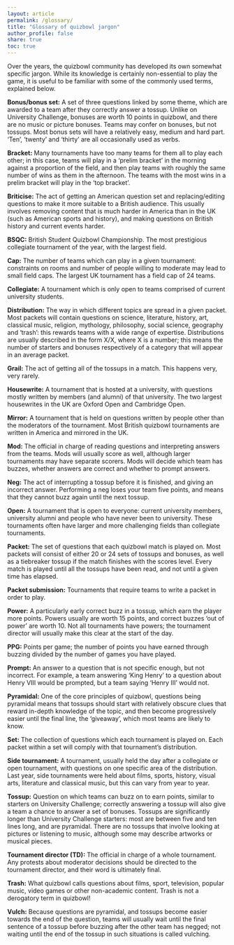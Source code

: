 ```yaml
---
layout: article
permalink: /glossary/
title: "Glossary of quizbowl jargon"
author_profile: false
share: true
toc: true
---
```


Over the years, the quizbowl community has developed its own somewhat specific jargon. While its knowledge is certainly non-essential to play the game, it is useful to be familiar with some of the commonly used terms, explained below.

**Bonus/bonus set:** A set of three questions linked by some theme, which are awarded to a team after they correctly answer a tossup. Unlike on University Challenge, bonuses are worth 10 points in quizbowl, and there are no music or picture bonuses. Teams may confer on bonuses, but not tossups. Most bonus sets will have a relatively easy, medium and hard part. ‘Ten’, ‘twenty’ and ‘thirty’ are all occasionally used as verbs.

**Bracket:** Many tournaments have too many teams for them all to play each other; in this case, teams will play in a ‘prelim bracket’ in the morning against a proportion of the field, and then play teams with roughly the same number of wins as them in the afternoon. The teams with the most wins in a prelim bracket will play in the ‘top bracket’.

**Briticise:** The act of getting an American question set and replacing/editing questions to make it more suitable to a British audience. This usually involves removing content that is much harder in America than in the UK (such as American sports and history), and making questions on British history and current events harder.

**BSQC:** British Student Quizbowl Championship. The most prestigious collegiate tournament of the year, with the largest field.

**Cap:** The number of teams which can play in a given tournament: constraints on rooms and number of people willing to moderate may lead to small field caps. The largest UK tournament has a field cap of 24 teams.

**Collegiate:** A tournament which is only open to teams comprised of current university students.

**Distribution:** The way in which different topics are spread in a given packet. Most packets will contain questions on science, literature, history, art, classical music, religion, mythology, philosophy, social science, geography and ‘trash’: this rewards teams with a wide range of expertise. Distributions are usually described in the form X/X, where X is a number; this means the number of starters and bonuses respectively of a category that will appear in an average packet.

**Grail:** The act of getting all of the tossups in a match. This happens very, very rarely.

**Housewrite:** A tournament that is hosted at a university, with questions mostly written by members (and alumni) of that university. The two largest housewrites in the UK are Oxford Open and Cambridge Open.

**Mirror:** A tournament that is held on questions written by people other than the moderators of the tournament. Most British quizbowl tournaments are written in America and mirrored in the UK.

**Mod:** The official in charge of reading questions and interpreting answers from the teams. Mods will usually score as well, although larger tournaments may have separate scorers. Mods will decide which team has buzzes, whether answers are correct and whether to prompt answers.

**Neg:** The act of interrupting a tossup before it is finished, and giving an incorrect answer. Performing a neg loses your team five points, and means that they cannot buzz again until the next tossup.

**Open:** A tournament that is open to everyone: current university members, university alumni and people who have never been to university. These tournaments often have larger and more challenging fields than collegiate tournaments.

**Packet:** The set of questions that each quizbowl match is played on. Most packets will consist of either 20 or 24 sets of tossups and bonuses, as well as a tiebreaker tossup if the match finishes with the scores level. Every match is played until all the tossups have been read, and not until a given time has elapsed.

**Packet submission:** Tournaments that require teams to write a packet in order to play.

**Power:** A particularly early correct buzz in a tossup, which earn the player more points. Powers usually are worth 15 points, and correct buzzes ‘out of power’ are worth 10. Not all tournaments have powers; the tournament director will usually make this clear at the start of the day.

**PPG:** Points per game; the number of points you have earned through buzzing divided by the number of games you have played.

**Prompt:** An answer to a question that is not specific enough, but not incorrect. For example, a team answering ‘King Henry’ to a question about Henry VIII would be prompted, but a team saying ‘Henry III’ would not.

**Pyramidal:** One of the core principles of quizbowl, questions being pyramidal means that tossups should start with relatively obscure clues that reward in-depth knowledge of the topic, and then become progressively easier until the final line, the ‘giveaway’, which most teams are likely to know.

**Set:** The collection of questions which each tournament is played on. Each packet within a set will comply with that tournament’s distribution.

**Side tournament:** A tournament, usually held the day after a collegiate or open tournament, with questions on one specific area of the distribution. Last year, side tournaments were held about films, sports, history, visual arts, literature and classical music, but this can vary from year to year.

**Tossup:** Question on which teams can buzz on to earn points, similar to starters on University Challenge; correctly answering a tossup will also give a team a chance to answer a set of bonuses. Tossups are significantly longer than University Challenge starters: most are between five and ten lines long, and are pyramidal. There are no tossups that involve looking at pictures or listening to music, although some may describe artworks or musical pieces.

**Tournament director (TD):** The official in charge of a whole tournament. Any protests about moderator decisions should be directed to the tournament director, and their word is ultimately final.

**Trash:** What quizbowl calls questions about films, sport, television, popular music, video games or other non-academic content. Trash is not a derogatory term in quizbowl!

**Vulch:** Because questions are pyramidal, and tossups become easier towards the end of the question, teams will usually wait until the final sentence of a tossup before buzzing after the other team has negged; not waiting until the end of the tossup in such situations is called vulching.